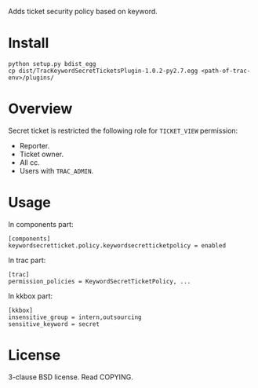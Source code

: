Adds ticket security policy based on keyword.

Install
=======

    python setup.py bdist_egg
    cp dist/TracKeywordSecretTicketsPlugin-1.0.2-py2.7.egg <path-of-trac-env>/plugins/

Overview
========

Secret ticket is restricted the following role for `TICKET_VIEW` permission:
* Reporter.
* Ticket owner.
* All cc.
* Users with `TRAC_ADMIN`.

Usage
=====

In components part:

    [components]
    keywordsecretticket.policy.keywordsecretticketpolicy = enabled

In trac part:

    [trac]
    permission_policies = KeywordSecretTicketPolicy, ...

In kkbox part:

    [kkbox]
    insensitive_group = intern,outsourcing
    sensitive_keyword = secret

License
=======

3-clause BSD license.  Read COPYING.
